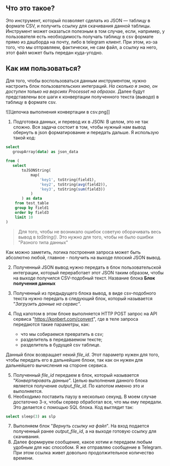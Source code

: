 ## **Что это такое?**
Это инструмент, который позволяет сделать из JSON — таблицу в формате CSV, и получить ссылку для скачивания данной таблицы.
Инструмент может оказаться полезным в том случае, если, например, у пользователя есть необходимость получать таблицу в csv формате прямо из дашборда на почту, либо в telegram клиент. 
При этом, из-за того, что мы отправляем, фактически, не сам файл, а ссылку на него, этот файл может быть передан куда-угодно.

## **Как им пользоваться?**
Для того, чтобы воспользоваться данным инструментом, нужно настроить блок пользовательских интеграций. _На сколько я знаю, он доступен только на версиях Processet на образах_.
Далее будут представлены все шаги к конвертации полученного текста (_вывода_) в таблицу в формате csv.

![[Цепочка выполнения конвертации в csv.png]]

1. Подготовка данных, и перевод их в JSON:
   В целом, это не так сложно. Вся задача состоит в том, чтобы нужный нам вывод обернуть в json форматирование и передать дальше. Я использую такой код:
   
```SQL
select
   groupArray(data) as json_data
   
from ( 
   select 
	   toJSONString(
		   map(
			   'key1', toString(field1),
			   'key2', toString(avg(field2)),
			   'key3', toString(sum(field3))
		   )
	   ) as data
	from test_table
	group by field1
	order by field3
	limit 10
)
```


 >Для того, чтобы не возникало ошибок советую оборачивать весь  вывод в _toString()_. Это нужно для того, чтобы не было ошибки "Разного типа данных"
 
 Как можно заметить, логика построения запроса может быть абсолютно любой, главное - получить на выходе плоский JSON вывод.

 2. Полученный JSON вывод нужно передать в блок пользовательской интеграции, который переработает этот JSON таким образом, чтобы на выходе получился CSV-подобный текст.
 Название блока **Блок получения данных**
  
3. Полученный из предыдущего блока вывод, в виде csv-подобного текста нужно передать в следующий блок, который называется "_Загрузить данные на сервис_". 
   
4. Под капотом в этом блоке выполняется HTTP POST запрос на API сервиса "https://konbert.com/convert", где в теле запроса передаются такие параметры, как:
	* что мы собираемся превратить в csv;
	* разделитель в передаваемом тексте;
	* разделитель в будущей csv таблице.
	
Данный блок возвращает некий _file_id_. Этот параметр нужен для того, чтобы передать его в дальнейшие блоки, так как он нужен для дальнейшего вычисления на стороне сервиса. 

5. Полученный _file_id_ передаем в блок, который называется "_Конвертировать данные_".  Целью выполнения данного блока является получение _output_file_id_. По капотом именно это и выполняется.
6. Необходимо поставить паузу в несколько секунд. В моем случае достаточно 3-х, чтобы  сервер обработал все, что мы ему передали.
   Это делается с помощью SQL блока. Код выглядит так:
```SQL
select sleep(3) as slp
```

7. Выполняем блок "_Вернуть ссылку на файл_". На вход подается полученный ранее _output_file_id_, а на выходе готовую ссылку для скачивания.
8. Далее формируем сообщение, какое хотим и передаем любым удобным для нас способом. Я же отправляю сообщение в Telegram. При этом ссылка живет довольно продолжительное количество времени.


   